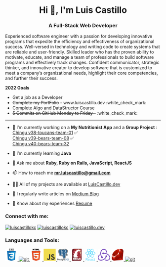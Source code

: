 <h1 align="center">Hi 👋, I'm Luis Castillo</h1>
<h3 align="center">A Full-Stack Web Developer</h3>

<p align="left">Experienced software engineer with a passion for developing innovative programs that expedite the efficiency and effectiveness of organizational success. Well-versed in technology and writing code to create systems that are reliable and user-friendly. Skilled leader who has the proven ability to motivate, educate, and manage a team of professionals to build software programs and effectively track changes. Confident communicator, strategic thinker, and innovative creator to develop software that is customized to meet a company’s organizational needs, highlight their core competencies, and further their success.</p>


  **2022 Goals**
  <ul>
    <li>Get a job as a Developer</li>
    <li>
      <strike>Complete my PortFolio</strike>  -  www.luiscastillo.dev :white_check_mark:
    </li>
    <li>Complete Algo and DataStructor Course</li>
    <li>
      <strike> 5 Commits on GitHub Monday to Friday </strike> - :white_check_mark:
    </li>
  </ul>

-------------------------------------------------

- 🔭 I’m currently working on a **My Nutritionist App** and a  **Group Project** : <br />
[Chingu v38-toucans-team-01](https://github.com/chingu-voyages/v38-toucans-team-01) :white_check_mark: <br /> 
[Chingu v39-bears-team-08](https://github.com/chingu-voyages/v39-bears-team-08) :white_check_mark: <br />
[Chingu v40-bears-team-32](https://github.com/chingu-voyages/v40-bears-team-32) <br />


- 🌱 I’m currently learning **Java**

- 💬 Ask me about **Ruby, Ruby on Rails, JavaScript, ReactJS**

- 📫 How to reach me **mr.luiscastillo@gmail.com**

- 👨‍💻 All of my projects are available at [LuisCastillo.dev](https://www.luiscastillo.dev)

- 📝 I regularly write articles on [Medium Blog](https://luiscastillokc.medium.com/)

- 📄 Know about my experiences [Resume](https://drive.google.com/file/d/1sOjyxnx7zxKmdHn_KLQKbrSR6V7AMhm4/view)

<h3 align="left">Connect with me:</h3>
<p align="left">
<a href="https://twitter.com/luiscastillokc" target="blank"><img align="center" src="https://raw.githubusercontent.com/rahuldkjain/github-profile-readme-generator/master/src/images/icons/Social/twitter.svg" alt="luiscastillokc" height="30" width="40" /></a>
<a href="https://www.linkedin.com/in/luis-castillokc/" target="blank"><img align="center" src="https://raw.githubusercontent.com/rahuldkjain/github-profile-readme-generator/master/src/images/icons/Social/linked-in-alt.svg" alt="luiscastillokc" height="30" width="40" /></a>
<a href="https://www.luiscastillo.dev" target="blank"><img align="center" src="https://user-images.githubusercontent.com/51430178/178558504-fbd47936-1e4f-4961-ae58-67c68db56f32.png" alt="luiscastillo.dev" height="40" width="40" /></a>
</p>

<h3 align="left">Languages and Tools:</h3>
<p align="left"> <a href="https://www.w3schools.com/css/" target="_blank" rel="noreferrer"> <img src="https://raw.githubusercontent.com/devicons/devicon/master/icons/css3/css3-original-wordmark.svg" alt="css3" width="40" height="40"/> </a> <a href="https://git-scm.com/" target="_blank" rel="noreferrer"> <img src="https://www.vectorlogo.zone/logos/git-scm/git-scm-icon.svg" alt="git" width="40" height="40"/> </a> <a href="https://www.w3.org/html/" target="_blank" rel="noreferrer"> <img src="https://raw.githubusercontent.com/devicons/devicon/master/icons/html5/html5-original-wordmark.svg" alt="html5" width="40" height="40"/> </a> <a href="https://developer.mozilla.org/en-US/docs/Web/JavaScript" target="_blank" rel="noreferrer"> <img src="https://raw.githubusercontent.com/devicons/devicon/master/icons/javascript/javascript-original.svg" alt="javascript" width="40" height="40"/> </a> <a href="https://www.postgresql.org" target="_blank" rel="noreferrer"> <img src="https://raw.githubusercontent.com/devicons/devicon/master/icons/postgresql/postgresql-original-wordmark.svg" alt="postgresql" width="40" height="40"/> </a> <a href="https://rubyonrails.org" target="_blank" rel="noreferrer"> <img src="https://raw.githubusercontent.com/devicons/devicon/master/icons/rails/rails-original-wordmark.svg" alt="rails" width="40" height="40"/> </a> <a href="https://reactjs.org/" target="_blank" rel="noreferrer"> <img src="https://raw.githubusercontent.com/devicons/devicon/master/icons/react/react-original-wordmark.svg" alt="react" width="40" height="40"/> </a> <a href="https://redux.js.org" target="_blank" rel="noreferrer"> <img src="https://raw.githubusercontent.com/devicons/devicon/master/icons/redux/redux-original.svg" alt="redux" width="40" height="40"/> </a> <a href="https://www.ruby-lang.org/en/" target="_blank" rel="noreferrer"> <img src="https://raw.githubusercontent.com/devicons/devicon/master/icons/ruby/ruby-original.svg" alt="ruby" width="40" height="40"/> </a> 
<a href="https://git-scm.com/" target="_blank" rel="noreferrer"> <img src="https://www.vectorlogo.zone/logos/git-scm/git-scm-icon.svg" alt="git" width="40" height="40"/> </a></p>
